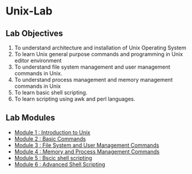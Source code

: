 # Unix-Lab


## Lab Objectives

1. To understand architecture and installation of Unix Operating System
2. To learn Unix general purpose commands and programming in Unix editor environment
3. To understand file system management and user management commands in Unix.
4. To understand process management and memory management commands in Unix
5. To learn basic shell scripting.
6. To learn scripting using awk and perl languages.


## Lab Modules 

+ [Module 1 : Introduction to Unix](module1.md)
+ [Module 2 : Basic Commands](module2.md)
+ [Module 3 : File System and User Management Commands](module.md)
+ [Module 4 : Memory and Process Management Commands ](module4.md)
+ [Module 5 : Bscic shell scripting ](module5.md)
+ [Module 6 : Advanced Shell Scripting ](module6.md)

